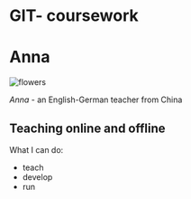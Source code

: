# GIT- coursework
# Anna

![flowers](img:/112.JPG)

*Anna* - an English-German teacher from China
## Teaching online and offline

What I can do:
* teach
* develop
* run

